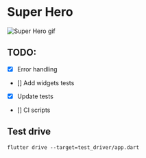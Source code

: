 # Super Hero

![Super Hero gif](super_hero.gif)

## TODO:

- [x] Error handling
- [] Add widgets tests
- [x] Update tests
- [] CI scripts

## Test drive

``
flutter drive --target=test_driver/app.dart
``

